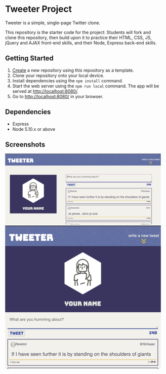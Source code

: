 # Tweeter Project

Tweeter is a simple, single-page Twitter clone.

This repository is the starter code for the project: Students will fork and clone this repository, then build upon it to practice their HTML, CSS, JS, jQuery and AJAX front-end skills, and their Node, Express back-end skills.

## Getting Started

1. [Create](https://docs.github.com/en/repositories/creating-and-managing-repositories/creating-a-repository-from-a-template) a new repository using this repository as a template.
2. Clone your repository onto your local device.
3. Install dependencies using the `npm install` command.
3. Start the web server using the `npm run local` command. The app will be served at <http://localhost:8080/>.
4. Go to <http://localhost:8080/> in your browser.

## Dependencies

- Express
- Node 5.10.x or above

## Screenshots

!["Screenshot of desktop view tweeter"](https://github.com/MeganTherion/tweeter/blob/master/docs/Screenshot%202022-05-26%20at%203.46.38%20PM.png?raw=true)
!["Screenshot of mobile view tweeter"](https://github.com/MeganTherion/tweeter/blob/master/docs/Screenshot%202022-05-26%20at%203.55.54%20PM.png?raw=true)
